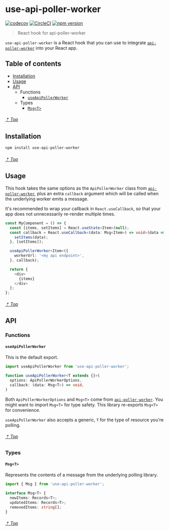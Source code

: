 # use-api-poller-worker

[![codecov](https://codecov.io/gh/brianmcallister/use-api-poller-worker/branch/master/graph/badge.svg)](https://codecov.io/gh/brianmcallister/use-api-poller-worker) [![CircleCI](https://circleci.com/gh/brianmcallister/use-api-poller-worker.svg?style=svg)](https://circleci.com/gh/brianmcallister/use-api-poller-worker) [![npm version](https://img.shields.io/npm/v/use-api-poller-worker?label=version&color=%2354C536&logo=npm)](https://www.npmjs.com/package/use-api-poller-worker)

> React hook for api-poller-worker

`use-api-poller-worker` is a React hook that you can use to integrate [`api-poller-worker`](https://github.com/brianmcallister/api-poller-worker) into your React app.

## Table of contents

- [Installation](#installation)
- [Usage](#usage)
- [API](#api)
  - Functions
    - [`useApiPollerWorker`](#useapipollerworker)
  - Types
    - [`Msg<T>`](#msgt)

###### [⇡ Top](#table-of-contents)

## Installation

```sh
npm install use-api-poller-worker
```

###### [⇡ Top](#table-of-contents)

## Usage

This hook takes the same options as the `ApiPollerWorker` class from [`api-poller-worker`](https://github.com/brianmcallister/api-poller-worker), plus an extra `callback` argument which will be called when the underlying worker emits a message.

It's recommended to wrap your callback in `React.useCallback`, so that your app does not unnecessarily re-render multiple times.

```ts
const MyComponent = () => {
  const [items, setItems] = React.useState<Item>(null);
  const callback = React.useCallback<(data: Msg<Item>) => void>(data => {
    setItems(data);
  }, [setItems]);

  useApiPollerWorker<Item>({
    workerUrl: '<my api endpoint>',
  }, callback);

  return {
    <div>
      {items}
    </div>
  };
};
```

###### [⇡ Top](#table-of-contents)

## API

### Functions

#### `useApiPollerWorker`

This is the default export.

```ts
import useApiPollerWorker from 'use-api-poller-worker';

function useApiPollerWorker<T extends {}>(
  options: ApiPollerWorkerOptions,
  callback: (data: Msg<T>) => void,
)
```

Both `ApiPollerWorkerOptions` and `Msg<T>` come from [`api-poller-worker`](https://github.com/brianmcallister/api-poller-worker). You might want to import `Msg<T>` for type safety. This library re-exports `Msg<T>` for convenience.

`useApiPollerWorker` also accepts a generic, `T` for the type of resource you're polling.

###### [⇡ Top](#table-of-contents)

### Types

#### `Msg<T>`

Represents the contents of a message from the underlying polling library.

```ts
import { Msg } from 'use-api-poller-worker';
```

```ts
interface Msg<T> {
  newItems: Records<T>;
  updatedItems: Records<T>;
  removedItems: string[];
}
```

###### [⇡ Top](#table-of-contents)
